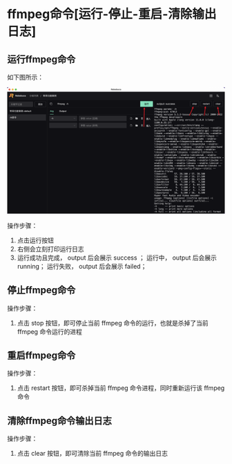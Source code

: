 # ffmpeg命令[运行-停止-重启-清除输出日志]

## 运行ffmpeg命令

如下图所示：

![](./imgs/a19.png)


操作步骤：

1. 点击运行按钮
2. 右侧会立刻打印运行日志
3. 运行成功且完成， output 后会展示 success ； 运行中， output 后会展示 running； 运行失败， output 后会展示 failed；


## 停止ffmpeg命令

操作步骤：

1. 点击 stop 按钮，即可停止当前 ffmpeg 命令的运行，也就是杀掉了当前 ffmpeg 命令运行的进程


## 重启ffmpeg命令

操作步骤：

1. 点击 restart 按钮，即可杀掉当前 ffmpeg 命令进程，同时重新运行该 ffmpeg 命令


## 清除ffmpeg命令输出日志

操作步骤：

1. 点击 clear 按钮，即可清除当前 ffmpeg 命令的输出日志

